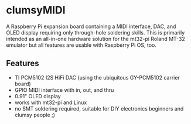 # clumsyMIDI
A Raspberry Pi expansion board containing a MIDI interface, DAC, and OLED display requiring only through-hole soldering skills. This is primarily intended as an all-in-one hardware solution for the mt32-pi Roland MT-32 emulator but all features are usable with Raspberry Pi OS, too.

## Features
* TI PCM5102 I2S HiFi DAC (using the ubiquitous GY-PCM5102 carrier board)
* GPIO MIDI interface with in, out, and thru
* 0.91" OLED display
* works with mt32-pi and Linux
* no SMT soldering required, suitable for DIY electronics beginners and clumsy people ;)

